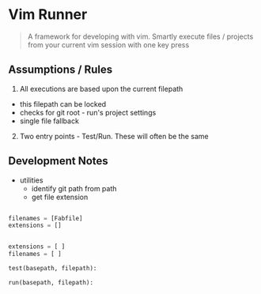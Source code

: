 # Vim Runner
> A framework for developing with vim. Smartly execute files / projects from your current vim session with one key press

## Assumptions / Rules

1. All executions are based upon the current filepath
  * this filepath can be locked
  * checks for git root - run's project settings
  * single file fallback
2. Two entry points - Test/Run. These will often be the same





## Development Notes

* utilities
  * identify git path from path
  * get file extension

~~~ python.py 

filenames = [Fabfile]
extensions = []

~~~

~~~ ruby.py

extensions = [ ]
filenames = [ ]

test(basepath, filepath):

run(basepath, filepath):


~~~




